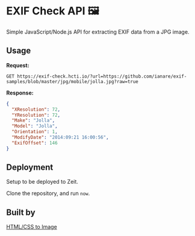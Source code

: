 # EXIF Check API 🖼
Simple JavaScript/Node.js API for extracting EXIF data from a JPG image.

## Usage

**Request:**
```
GET https://exif-check.hcti.io/?url=https://github.com/ianare/exif-samples/blob/master/jpg/mobile/jolla.jpg?raw=true
```

**Response:**

```json
{
  "XResolution": 72,
  "YResolution": 72,
  "Make": "Jolla",
  "Model": "Jolla",
  "Orientation": 1,
  "ModifyDate": "2014:09:21 16:00:56",
  "ExifOffset": 146
}
```

## Deployment
Setup to be deployed to Zeit.

Clone the repository, and run `now`.

## Built by
[HTML/CSS to Image](https://htmlcsstoimage.com)
